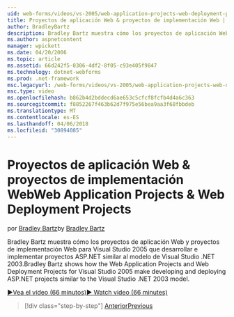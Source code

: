 ```yaml
---
uid: web-forms/videos/vs-2005/web-application-projects-web-deployment-projects
title: Proyectos de aplicación Web & proyectos de implementación Web | Documentos de Microsoft
author: BradleyBartz
description: Bradley Bartz muestra cómo los proyectos de aplicación Web y proyectos de implementación Web para Visual Studio 2005 que desarrollar e implementar simila de proyectos ASP.NET...
ms.author: aspnetcontent
manager: wpickett
ms.date: 04/20/2006
ms.topic: article
ms.assetid: 66d242f5-0306-4df2-8f05-c93e405f9847
ms.technology: dotnet-webforms
ms.prod: .net-framework
msc.legacyurl: /web-forms/videos/vs-2005/web-application-projects-web-deployment-projects
msc.type: video
ms.openlocfilehash: b862b4d2bddecd6ae653c5cfcf8fcfb4d4a6c363
ms.sourcegitcommit: f8852267f463b62d7f975e56bea9aa3f68fbbdeb
ms.translationtype: MT
ms.contentlocale: es-ES
ms.lasthandoff: 04/06/2018
ms.locfileid: "30894085"
---
```

<a name="web-application-projects--web-deployment-projects"></a><span data-ttu-id="3f135-103">Proyectos de aplicación Web & proyectos de implementación Web</span><span class="sxs-lookup"><span data-stu-id="3f135-103">Web Application Projects & Web Deployment Projects</span></span>
====================
<span data-ttu-id="3f135-104">por [Bradley Bartz](https://github.com/BradleyBartz)</span><span class="sxs-lookup"><span data-stu-id="3f135-104">by [Bradley Bartz](https://github.com/BradleyBartz)</span></span>

<span data-ttu-id="3f135-105">Bradley Bartz muestra cómo los proyectos de aplicación Web y proyectos de implementación Web para Visual Studio 2005 que desarrollar e implementar proyectos ASP.NET similar al modelo de Visual Studio .NET 2003.</span><span class="sxs-lookup"><span data-stu-id="3f135-105">Bradley Bartz shows how the Web Application Projects and Web Deployment Projects for Visual Studio 2005 make developing and deploying ASP.NET projects similar to the Visual Studio .NET 2003 model.</span></span>

[<span data-ttu-id="3f135-106">&#9654;Vea el vídeo (66 minutos)</span><span class="sxs-lookup"><span data-stu-id="3f135-106">&#9654; Watch video (66 minutes)</span></span>](https://channel9.msdn.com/Blogs/ASP-NET-Site-Videos/web-application-projects-web-deployment-projects)

> [!div class="step-by-step"]
> [<span data-ttu-id="3f135-107">Anterior</span><span class="sxs-lookup"><span data-stu-id="3f135-107">Previous</span></span>](web-deployment-projects.md)
